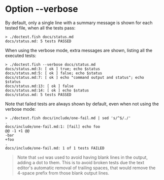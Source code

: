 # Option --verbose

By default, only a single line with a summary message is shown for each tested file, when all the tests pass:

    > ./doctest.fish docs/status.md
    docs/status.md: 5 tests PASSED

When using the verbose mode, extra messages are shown, listing all the executed tests:

    > ./doctest.fish --verbose docs/status.md
    docs/status.md:3: [ ok ] true; echo $status
    docs/status.md:5: [ ok ] false; echo $status
    docs/status.md:7: [ ok ] echo "command output and status"; echo $status
    docs/status.md:13: [ ok ] false
    docs/status.md:14: [ ok ] echo $status
    docs/status.md: 5 tests PASSED

Note that failed tests are always shown by default, even when not using the verbose mode:

    > ./doctest.fish docs/include/one-fail.md | sed 's/^$/./'
    .
    docs/include/one-fail.md:1: [fail] echo foo
    @@ -1 +1 @@
    -bar
    +foo
    .
    docs/include/one-fail.md: 1 of 1 tests FAILED

> Note that `sed` was used to avoid having blank lines in the output, adding a dot to them. This is to avoid broken tests due the text editor's automatic removal of trailing spaces, that would remove the 4-space prefix from those blank output lines.
